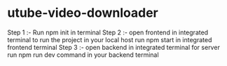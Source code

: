 # utube-video-downloader

Step 1 :- Run npm init in terminal
Step 2 :- open frontend in integrated terminal
to run the project in your local host run npm start in integrated frontend terminal
Step 3 :- open backend in integrated terminal
for server run npm run dev command in your backend terminal
